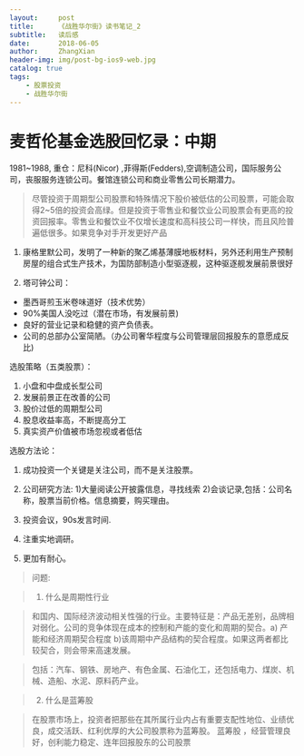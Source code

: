 ```yaml
---
layout:     post
title:      《战胜华尔街》读书笔记_2 
subtitle:   读后感 
date:       2018-06-05
author:     ZhangXian 
header-img: img/post-bg-ios9-web.jpg
catalog: true
tags:
    - 股票投资 
    - 战胜华尔街 
---
```

# 麦哲伦基金选股回忆录：中期

1981~1988, 重仓：尼科(Nicor) ,菲得斯(Fedders),空调制造公司，国际服务公司，丧服服务连锁公司。餐馆连锁公司和商业零售公司长期潜力。

> 尽管投资于周期型公司股票和特殊情况下股价被低估的公司股票，可能会取得2~5倍的投资会高绿。但是投资于零售业和餐饮业公司股票会有更高的投资回报率。零售业和餐饮业不仅增长速度和高科技公司一样快，而且风险普遍低很多。如果竞争对手开发更好产品

1. 康格里默公司，发明了一种新的聚乙烯基薄膜地板材料，另外还利用生产预制房屋的组合式生产技术，为国防部制造小型驱逐舰，这种驱逐舰发展前景很好

2. 塔可钟公司：
  - 墨西哥煎玉米卷味道好（技术优势）
  - 90%美国人没吃过（潜在市场，有发展前景)
  - 良好的营业记录和稳健的资产负债表。
  - 公司的总部办公室简陋。（办公司奢华程度与公司管理层回报股东的意愿成反比)

 选股策略（五类股票）：
 1. 小盘和中盘成长型公司
 2. 发展前景正在改善的公司
 3. 股价过低的周期型公司
 4. 股息收益率高，不断提高分工
 5. 真实资产价值被市场忽视或者低估
 
选股方法论：

1. 成功投资一个关键是关注公司，而不是关注股票。

2. 公司研究方法: 1)大量阅读公开披露信息，寻找线索 2)会谈记录,包括：公司名称，股票当前价格。信息摘要，购买理由。

3. 投资会议，90s发言时间.

4. 注重实地调研。

5. 更加有耐心。

>问题:

> 1. 什么是周期性行业

> 和国内、国际经济波动相关性强的行业。主要特征是：产品无差别，品牌相对弱化。公司的竞争体现在成本的控制和产能的变化和周期的契合。a) 产能和经济周期契合程度 b)该周期中产品结构的契合程度。如果这两者都比较契合，则会带来高速发展。

> 包括：汽车、钢铁、房地产、有色金属、石油化工，还包括电力、煤炭、机械、造船、水泥、原料药产业。

> 2. 什么是蓝筹股

> 在股票市场上，投资者把那些在其所属行业内占有重要支配性地位、业绩优良，成交活跃、红利优厚的大公司股票称为蓝筹股。
蓝筹股 ，经营管理良好，创利能力稳定、连年回报股东的公司股票
